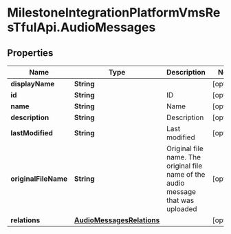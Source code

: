 # MilestoneIntegrationPlatformVmsResTfulApi.AudioMessages

## Properties
Name | Type | Description | Notes
------------ | ------------- | ------------- | -------------
**displayName** | **String** |  | [optional] 
**id** | **String** | ID | [optional] 
**name** | **String** | Name | [optional] 
**description** | **String** | Description | [optional] 
**lastModified** | **String** | Last modified | [optional] 
**originalFileName** | **String** | Original file name. The original file name of the audio message that was uploaded | [optional] 
**relations** | [**AudioMessagesRelations**](AudioMessagesRelations.md) |  | [optional] 

